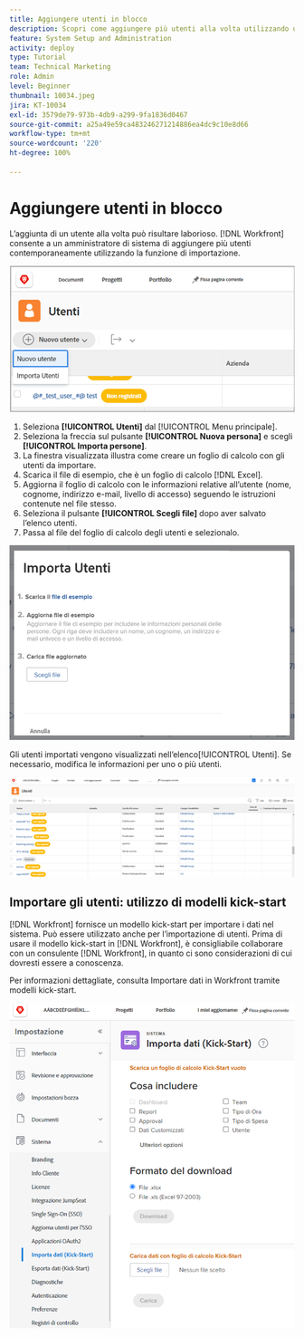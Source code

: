 ```yaml
---
title: Aggiungere utenti in blocco
description: Scopri come aggiungere più utenti alla volta utilizzando un foglio di calcolo per un modello kick-start.
feature: System Setup and Administration
activity: deploy
type: Tutorial
team: Technical Marketing
role: Admin
level: Beginner
thumbnail: 10034.jpeg
jira: KT-10034
exl-id: 3579de79-973b-4db9-a299-9fa1836d0467
source-git-commit: a25a49e59ca483246271214886ea4dc9c10e8d66
workflow-type: tm+mt
source-wordcount: '220'
ht-degree: 100%

---
```


# Aggiungere utenti in blocco

L’aggiunta di un utente alla volta può risultare laborioso. [!DNL Workfront] consente a un amministratore di sistema di aggiungere più utenti contemporaneamente utilizzando la funzione di importazione.

![[!UICONTROL Opzione di menu Importa persone]](assets/admin-fund-adding-users-5.png)

1. Seleziona **[!UICONTROL Utenti]** dal [!UICONTROL Menu principale].
1. Seleziona la freccia sul pulsante **[!UICONTROL Nuova persona]** e scegli **[!UICONTROL Importa persone]**.
1. La finestra visualizzata illustra come creare un foglio di calcolo con gli utenti da importare.
1. Scarica il file di esempio, che è un foglio di calcolo [!DNL Excel].
1. Aggiorna il foglio di calcolo con le informazioni relative all’utente (nome, cognome, indirizzo e-mail, livello di accesso) seguendo le istruzioni contenute nel file stesso.
1. Seleziona il pulsante **[!UICONTROL Scegli file]** dopo aver salvato l’elenco utenti.
1. Passa al file del foglio di calcolo degli utenti e selezionalo.

![Finestra Importa persone](assets/admin-fund-adding-users-6.png)

Gli utenti importati vengono visualizzati nell’elenco[!UICONTROL  Utenti]. Se necessario, modifica le informazioni per uno o più utenti.

![Elenco utenti](assets/admin-fund-adding-users-7.png)

## Importare gli utenti: utilizzo di modelli kick-start

[!DNL Workfront] fornisce un modello kick-start per importare i dati nel sistema. Può essere utilizzato anche per l’importazione di utenti. Prima di usare il modello kick-start in [!DNL Workfront], è consigliabile collaborare con un consulente [!DNL Workfront], in quanto ci sono considerazioni di cui dovresti essere a conoscenza.

<!---
paragraph below needs URL to article
--->

Per informazioni dettagliate, consulta Importare dati in Workfront tramite modelli kick-start.

![[!UICONTROL Finestra Importa dati] ([!UICONTROL Kick-Start]) nell’area [!UICONTROL Configurazione]](assets/admin-fund-adding-users-8.png)

<!--
Learn more URLs
Import users
Import data into Workfront via Kick-Starts
-->
